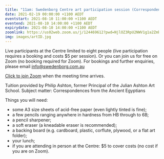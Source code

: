 ```yaml
---
title: "11am: Swedenborg Centre art participation session (Correspondences of Egypt)"
date: 2021-02-19 00:00:00 +1100 AEDT
eventstart: 2021-08-10 11:00:00 +1100 AEDT
eventend: 2021-08-10 14:00:00 +1100 AEDT
expirydate: 2021-08-10 14:00:00 +1100 AEDT
zoomlink: https://us02web.zoom.us/j/124469612?pwd=NjlOZ3RpU2NWV1g1a2Zmb29ZL3ZsQT09
img: images/artID.jpg
---
```


Live participants at the Centre limited to eight people (live participation requires a booking and costs $5 per session). Or you can join us for free on Zoom (no booking required for Zoom).
For bookings and further enquiries, please email info@swedenborg.com.au

[Click to join Zoom](https://us02web.zoom.us/j/124469612?pwd=NjlOZ3RpU2NWV1g1a2Zmb29ZL3ZsQT09) when the meeting time arrives.

Tuition provided by Philip Ashton, former Principal of the Julian Ashton Art School.
Subject matter: Correspondences from the Ancient Egyptians

Things you will need:
- some A3 size sheets of acid-free paper (even lightly tinted is fine);
- a few pencils ranging anywhere in hardness from HB through to 6B;
- a pencil sharpener; 
- a soft eraser (a kneadable eraser is recommended); 
- a backing board (e.g. cardboard, plastic, corflute, plywood, or a flat art folder);
- your lunch;
- if you are attending in person at the Centre: $5 to cover costs (no cost if you are on Zoom).